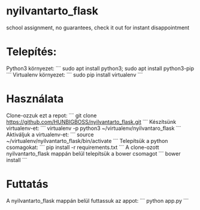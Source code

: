 # nyilvantarto_flask
school assignment, no guarantees, check it out for instant disappointment

# Telepítés:
Python3 környezet:
˙˙˙˙
sudo apt install python3; sudo apt install python3-pip
˙˙˙˙
Virtualenv környezet:
˙˙˙˙
sudo pip install virtualenv
˙˙˙˙
# Használata
Clone-ozzuk ezt a repot:
˙˙˙˙
git clone https://github.com/HUNBIGBOSS/nyilvantarto_flask.git
˙˙˙˙
Készítsünk virtualenv-et:
˙˙˙˙
virtualenv -p python3 ~/virtualenv/nyilvantaro_flask
˙˙˙˙
Aktiváljuk a virtualenv-et:
˙˙˙˙
source ~/virtualenv/nyilvantarto_flask/bin/activate
˙˙˙˙
Telepítsük a python csomagokat:
˙˙˙˙
pip install -r requirements.txt
˙˙˙˙
A clone-ozott nyilvantarto_flask mappán belül telepítsük a bower csomagot
˙˙˙˙
bower install
˙˙˙˙
# Futtatás
A nyilvantarto_flask mappán belül futtassuk az appot:
˙˙˙˙
python app.py
˙˙˙˙
